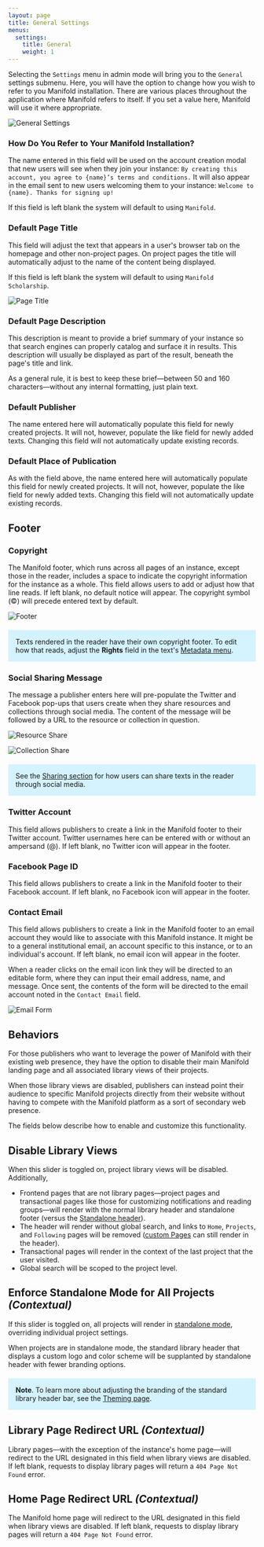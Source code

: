 ```yaml
---
layout: page
title: General Settings
menus:
  settings:
    title: General
    weight: 1
---
```


Selecting the `Settings` menu in admin mode will bring you to the `General` settings submenu. Here, you will have the option to change how you wish to refer to you Manifold installation. There are various places throughout the application where Manifold refers to itself. If you set a value here, Manifold will use it where appropriate.

![General Settings](/docs/assets/customizing/general.png)

### How Do You Refer to Your Manifold Installation?

The name entered in this field will be used on the account creation modal that new users will see when they join your instance: `By creating this account, you agree to {name}’s terms and conditions.` It will also appear in the email sent to new users welcoming them to your instance: `Welcome to {name}. Thanks for signing up!`

If this field is left blank the system will default to using `Manifold`.

### Default Page Title

This field will adjust the text that appears in a user's browser tab on the homepage and other non-project pages. On project pages the title will automatically adjust to the name of the content being displayed.

If this field is left blank the system will default to using `Manifold Scholarship`.

![Page Title](/docs/assets/customizing/page-title.png)

### Default Page Description

This description is meant to provide a brief summary of your instance so that search engines can properly catalog and surface it in results. This description will usually be displayed as part of the result, beneath the page's title and link.

As a general rule, it is best to keep these brief—between 50 and 160 characters—without any internal formatting, just plain text.

### Default Publisher

The name entered here will automatically populate this field for newly created projects. It will not, however, populate the like field for newly added texts. Changing this field will not automatically update existing records.

### Default Place of Publication

As with the field above, the name entered here will automatically populate this field for newly created projects. It will not, however, populate the like field for newly added texts. Changing this field will not automatically update existing records.

## Footer

### Copyright

The Manifold footer, which runs across all pages of an instance, except those in the reader, includes a space to indicate the copyright information for the instance as a whole. This field allows users to add or adjust how that line reads. If left blank, no default notice will appear. The copyright symbol (©) will precede entered text by default.

![Footer](/docs/assets/customizing/footer.png)

<div style="background: #d4f2ff; margin: 20px 0; padding: 15px;">
Texts rendered in the reader have their own copyright footer. To edit how that reads, adjust the <strong>Rights</strong> field in the text's <a href="/docs/projects/customizing/texts.html#managing-texts">Metadata menu</a>.
</div>

### Social Sharing Message

The message a publisher enters here will pre-populate the Twitter and Facebook pop-ups that users create when they share resources and collections through social media. The content of the message will be followed by a URL to the resource or collection in question.

![Resource Share](/docs/assets/customizing/resource-share.png)

![Collection Share](/docs/assets/customizing/collection-share.png)

<div style="background: #d4f2ff; margin: 20px 0; padding: 15px;">
See the <a href="/docs/reading/sharing.html">Sharing section</a> for how users can share texts in the reader through social media.
</div>

### Twitter Account

This field allows publishers to create a link in the Manifold footer to their Twitter account. Twitter usernames here can be entered with or without an ampersand (@). If left blank, no Twitter icon will appear in the footer.

### Facebook Page ID

This field allows publishers to create a link in the Manifold footer to their Facebook account. If left blank, no Facebook icon will appear in the footer.

### Contact Email

This field allows publishers to create a link in the Manifold footer to an email account they would like to associate with this Manifold instance. It might be to a general institutional email, an account specific to this instance, or to an individual's account. If left blank, no email icon will appear in the footer.

When a reader clicks on the email icon link they will be directed to an editable form, where they can input their email address, name, and message. Once sent, the contents of the form will be directed to the email account noted in the `Contact Email` field.

![Email Form](/docs/assets/customizing/email-form.png)

<a name="behaviors"></a>

## Behaviors

For those publishers who want to leverage the power of Manifold with their existing web presence, they have the option to disable their main Manifold landing page and all associated library views of their projects.

When those library views are disabled, publishers can instead point their audience to specific Manifold projects directly from their website without having to compete with the Manifold platform as a sort of secondary web presence.

The fields below describe how to enable and customize this functionality.

## Disable Library Views

When this slider is toggled on, project library views will be disabled. Additionally,

- Frontend pages that are not library pages—project pages and transactional pages  like those for customizing notifications and reading groups—will render with the normal library header and standalone footer (versus the [Standalone header](/docs/projects/customizing/general.html#standalone-mode)).
- The header will render without global search, and links to `Home`, `Projects`, and `Following` pages will be removed ([custom Pages](/docs/customizing/records/pages.html) can still render in the header).
- Transactional pages will render in the context of the last project that the user visited.
- Global search will be scoped to the project level.

## Enforce Standalone Mode for All Projects *(Contextual)*

If this slider is toggled on, all projects will render in [standalone mode](/docs/projects/customizing/general.html#standalone-mode), overriding individual project settings.

When projects are in standalone mode, the standard library header that displays a custom logo and color scheme will be supplanted by standalone header with fewer branding options.

<div style="background: #d4f2ff; margin: 20px 0; padding: 15px;">
<strong>Note</strong>. To learn more about adjusting the branding of the standard library header bar, see the <a href="docs/customizing/settings/theme.html">Theming page</a>.
</div>

## Library Page Redirect URL *(Contextual)*

Library pages—with the exception of the instance's home page—will redirect to the URL designated in this field when library views are disabled. If left blank, requests to display library pages will return a `404 Page Not Found` error.

## Home Page Redirect URL *(Contextual)*

The Manifold home page will redirect to the URL designated in this field when library views are disabled. If left blank, requests to display library pages will return a `404 Page Not Found` error.